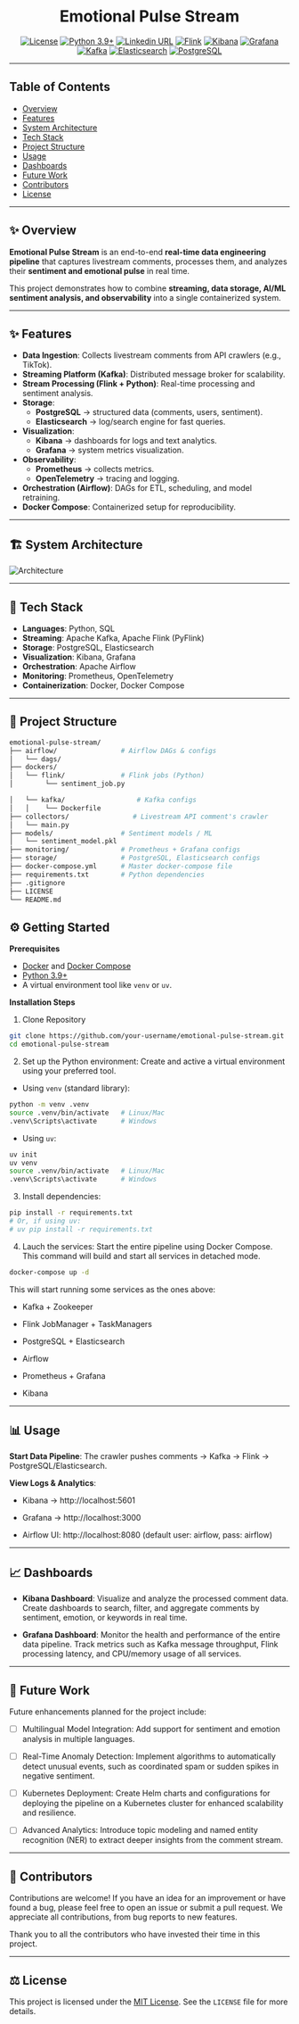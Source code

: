 <h1 align="center"> Emotional Pulse Stream</a></h1>

<div align="center"> 

[![License](https://img.shields.io/badge/LICENSE-MIT_License-orange.svg)](https://opensource.org/license/mit) 
[![Python 3.9+](https://img.shields.io/badge/Python-3.9+-blue.svg)](https://www.python.org/downloads/release/python-390/) 
[![Linkedin URL](https://img.shields.io/badge/LinkedIn-Follow-blue?logo=linkedin)]()
[![Flink](https://img.shields.io/badge/Flink-Flink-007bff?style=flat-square&logo=apache-flink)](https://flink.apache.org/)
[![Kibana](https://img.shields.io/badge/Kibana-Kibana-005571?style=flat-square&logo=kibana)](https://www.elastic.co/kibana/)
[![Grafana](https://img.shields.io/badge/Grafana-Grafana-F46800?style=flat-square&logo=grafana)](https://grafana.com/)
[![Kafka](https://img.shields.io/badge/Kafka-Kafka-231F20?style=flat-square&logo=apache-kafka)](https://kafka.apache.org/)
[![Elasticsearch](https://img.shields.io/badge/Elasticsearch-Elasticsearch-005571?style=flat-square&logo=elasticsearch)](https://www.elastic.co/)
[![PostgreSQL](https://img.shields.io/badge/PostgreSQL-PostgreSQL-336791?style=flat-square&logo=postgresql)](https://www.postgresql.org/)

</div>

---

## Table of Contents

- [Overview](#-overview)
- [Features](#-features)
- [System Architecture](#-system-architecture)
- [Tech Stack](#-tech-stack)
- [Project Structure](#-project-structure)
- [Usage](#-usage)
- [Dashboards](#-dashboards)
- [Future Work](#-furture-work)
- [Contributors](#-contributors)
- [License](#-license)

---

## ✨ Overview
**Emotional Pulse Stream** is an end-to-end **real-time data engineering pipeline** that captures livestream comments, processes them, and analyzes their **sentiment and emotional pulse** in real time.  

This project demonstrates how to combine **streaming, data storage, AI/ML sentiment analysis, and observability** into a single containerized system.  

---

## ✨ Features
- **Data Ingestion**: Collects livestream comments from API crawlers (e.g., TikTok).
- **Streaming Platform (Kafka)**: Distributed message broker for scalability.
- **Stream Processing (Flink + Python)**: Real-time processing and sentiment analysis.
- **Storage**: 
  - **PostgreSQL** → structured data (comments, users, sentiment).
  - **Elasticsearch** → log/search engine for fast queries.
- **Visualization**: 
  - **Kibana** → dashboards for logs and text analytics.
  - **Grafana** → system metrics visualization.
- **Observability**: 
  - **Prometheus** → collects metrics.
  - **OpenTelemetry** → tracing and logging.
- **Orchestration (Airflow)**: DAGs for ETL, scheduling, and model retraining.
- **Docker Compose**: Containerized setup for reproducibility.

---

## 🏗️ System Architecture
![Architecture](./docs/assets/EpStream_Project_Architecture.svg)




---

## 🚀 Tech Stack
- **Languages**: Python, SQL
- **Streaming**: Apache Kafka, Apache Flink (PyFlink)
- **Storage**: PostgreSQL, Elasticsearch
- **Visualization**: Kibana, Grafana
- **Orchestration**: Apache Airflow
- **Monitoring**: Prometheus, OpenTelemetry
- **Containerization**: Docker, Docker Compose

---

## 📂 Project Structure

```bash
emotional-pulse-stream/
├── airflow/                # Airflow DAGs & configs
│   └── dags/
├── dockers/                  
│   └── flink/              # Flink jobs (Python)
│        └── sentiment_job.py

│   └── kafka/                  # Kafka configs
│   │    └── Dockerfile
├── collectors/                # Livestream API comment's crawler
│   └── main.py
├── models/                 # Sentiment models / ML
│   └── sentiment_model.pkl
├── monitoring/             # Prometheus + Grafana configs
├── storage/                # PostgreSQL, Elasticsearch configs
├── docker-compose.yml      # Master docker-compose file
├── requirements.txt        # Python dependencies
├── .gitignore
├── LICENSE
└── README.md

```

## ⚙️ Getting Started
**Prerequisites**
- [Docker]() and [Docker Compose]()
- [Python 3.9+]()
- A virtual environment tool like ``venv`` or ``uv``.

**Installation Steps**

1. Clone Repository
```bash
git clone https://github.com/your-username/emotional-pulse-stream.git
cd emotional-pulse-stream
```

2. Set up the Python environment:
Create and active a virtual environment using your preferred tool.

- Using ``venv`` (standard library):
```bash
python -m venv .venv
source .venv/bin/activate   # Linux/Mac
.venv\Scripts\activate      # Windows

```


- Using ``uv``:
```bash
uv init
uv venv
source .venv/bin/activate   # Linux/Mac
.venv\Scripts\activate      # Windows

```

3. Install dependencies:
```bash
pip install -r requirements.txt
# Or, if using uv:
# uv pip install -r requirements.txt

```

4. Lauch the services:
Start the entire pipeline using Docker Compose. This command will build and start all services in detached mode.

```bash
docker-compose up -d
```
This will start running some services as the ones above:
- Kafka + Zookeeper

- Flink JobManager + TaskManagers

- PostgreSQL + Elasticsearch

- Airflow

- Prometheus + Grafana

- Kibana


---

## 📊 Usage

**Start Data Pipeline**:
The crawler pushes comments → Kafka → Flink → PostgreSQL/Elasticsearch.

**View Logs & Analytics**:

- Kibana → http://localhost:5601

- Grafana → http://localhost:3000

- Airflow UI: http://localhost:8080 (default user: airflow, pass: airflow)

--- 

## 📈 Dashboards

- **Kibana Dashboard**: Visualize and analyze the processed comment data. Create dashboards to search, filter, and aggregate comments by sentiment, emotion, or keywords in real time.

- **Grafana Dashboard**: Monitor the health and performance of the entire data pipeline. Track metrics such as Kafka message throughput, Flink processing latency, and CPU/memory usage of all services.

---

## 🧠 Future Work

Future enhancements planned for the project include:

- [ ] Multilingual Model Integration: Add support for sentiment and emotion analysis in multiple languages.

- [ ] Real-Time Anomaly Detection: Implement algorithms to automatically detect unusual events, such as coordinated spam or sudden spikes in negative sentiment.

- [ ] Kubernetes Deployment: Create Helm charts and configurations for deploying the pipeline on a Kubernetes cluster for enhanced scalability and resilience.

- [ ] Advanced Analytics: Introduce topic modeling and named entity recognition (NER) to extract deeper insights from the comment stream.

---

## 🙌 Contributors
Contributions are welcome! If you have an idea for an improvement or have found a bug, please feel free to open an issue or submit a pull request. We appreciate all contributions, from bug reports to new features.

Thank you to all the contributors who have invested their time in this project.

---

## ⚖️ License

This project is licensed under the [MIT License](https://github.com/tph-kds/epStream/blob/main/LICENSE). See the `LICENSE` file for more details.

